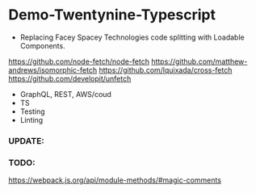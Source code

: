 # Demo-Twentynine-Typescript

* Replacing Facey Spacey Technologies code splitting with Loadable Components.

https://github.com/node-fetch/node-fetch
https://github.com/matthew-andrews/isomorphic-fetch
https://github.com/lquixada/cross-fetch
https://github.com/developit/unfetch

* GraphQL, REST, AWS/coud
* TS
* Testing
* Linting


### UPDATE:


### TODO:

https://webpack.js.org/api/module-methods/#magic-comments
